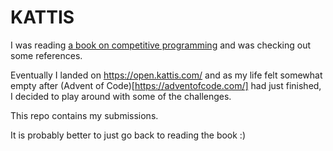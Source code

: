 # KATTIS

I was reading [a book on competitive programming](https://www.amazon.com/Competitive-Programming-3rd-Steven-Halim/dp/B00FG8MNN8) and was checking out some references.

Eventually I landed on https://open.kattis.com/ and as my life felt somewhat empty after (Advent of Code)[https://adventofcode.com/] had just finished, I decided to play around with some of the challenges.

This repo contains my submissions.

It is probably better to just go back to reading the book :)